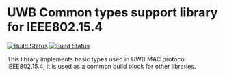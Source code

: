 # UWB Common types support library for IEEE802.15.4
[![Build Status](https://travis-ci.com/drivextech/uwb_common.svg?branch=master)](https://travis-ci.com/drivextech/uwb_common)
[![Build Status](https://api.cirrus-ci.com/github/drivextech/uwb_common.svg)](https://cirrus-ci.com/github/drivextech/uwb_common)

This library implements basic types used in UWB MAC protocol IEEE802.15.4, it is used as a common build block for other libraries.
